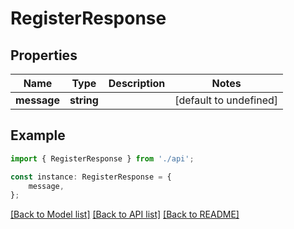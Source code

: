 # RegisterResponse


## Properties

Name | Type | Description | Notes
------------ | ------------- | ------------- | -------------
**message** | **string** |  | [default to undefined]

## Example

```typescript
import { RegisterResponse } from './api';

const instance: RegisterResponse = {
    message,
};
```

[[Back to Model list]](../README.md#documentation-for-models) [[Back to API list]](../README.md#documentation-for-api-endpoints) [[Back to README]](../README.md)
